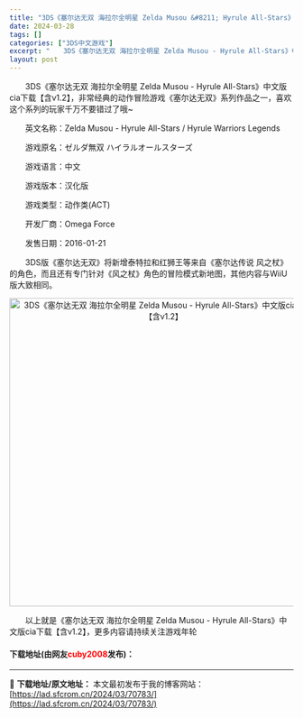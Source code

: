 ```yaml
---
title: "3DS《塞尔达无双 海拉尔全明星 Zelda Musou &#8211; Hyrule All-Stars》中文版cia下载【含v1.2】"
date: 2024-03-28
tags: []
categories: ["3DS中文游戏"]
excerpt: "　　3DS《塞尔达无双 海拉尔全明星 Zelda Musou - Hyrule All-Stars》中文版cia下载【含v1.2】，非常经典的动作冒险游戏《塞尔达无双》系列作品之一，喜欢这个系列的玩家千万不要错过了哦~ 　　英文名称：Zelda Musou - Hyrule All-Stars / &hellip;"
layout: post
---
```


 <p>　　3DS《塞尔达无双 海拉尔全明星 Zelda Musou - Hyrule All-Stars》中文版cia下载【含v1.2】，非常经典的动作冒险游戏《塞尔达无双》系列作品之一，喜欢这个系列的玩家千万不要错过了哦~</p> <p>　　英文名称：Zelda Musou - Hyrule All-Stars / Hyrule Warriors Legends</p> <p>　　游戏原名：ゼルダ無双 ハイラルオールスターズ</p> <p>　　游戏语言：中文</p> <p>　　游戏版本：汉化版</p> <p>　　游戏类型：动作类(ACT)</p> <p>　　开发厂商：Omega Force</p> <p>　　发售日期：2016-01-21</p> <p>　　3DS版《塞尔达无双》将新增泰特拉和红狮王等来自《塞尔达传说 风之杖》的角色，而且还有专门针对《风之杖》角色的冒险模式新地图，其他内容与WiiU版大致相同。</p> <p align="center"><img align="" border="0" src="https://lad.sfcrom.cn/wp-content/uploads/2024/03/20240328_66054a71a7598.jpg" width="547" alt="3DS《塞尔达无双 海拉尔全明星 Zelda Musou - Hyrule All-Stars》中文版cia下载【含v1.2】" /></p> <p>　　以上就是《塞尔达无双 海拉尔全明星 Zelda Musou - Hyrule All-Stars》中文版cia下载【含v1.2】，更多内容请持续关注游戏年轮</p> <p><h4>下载地址(由网友<font color="red">cuby2008</font>发布)：</h4></p> 

---
📖 **下载地址/原文地址：** 本文最初发布于我的博客网站：[https://lad.sfcrom.cn/2024/03/70783/](https://lad.sfcrom.cn/2024/03/70783/)
